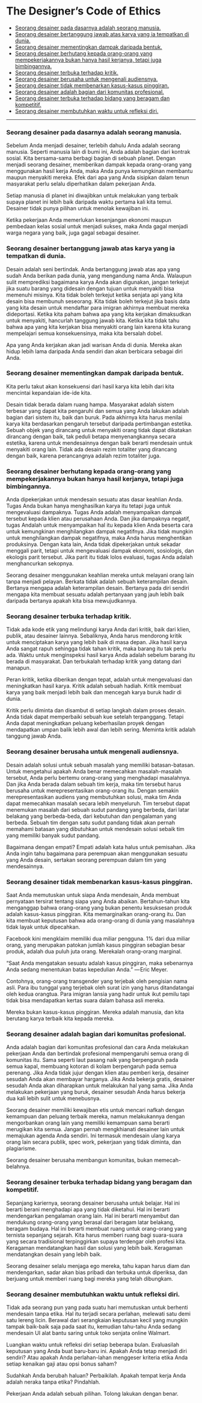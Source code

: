 # The Designer’s Code of Ethics

* [Seorang desainer pada dasarnya adalah seorang manusia.](#seorang-desainer-pada-dasarnya-adalah-seorang-manusia)
* [Seorang desainer bertanggung jawab atas karya yang ia tempatkan di dunia.](#seorang-desainer-bertanggung-jawab-atas-karya-yang-ia-tempatkan-di-dunia)
* [Seorang desainer mementingkan dampak daripada bentuk.](#seorang-desainer-mementingkan-dampak-daripada-bentuk)
* [Seorang desainer berhutang kepada orang-orang yang mempekerjakannya bukan hanya hasil kerjanya, tetapi juga bimbingannya.](#seorang-desainer-berhutang-kepada-orang-orang-yang-mempekerjakannya-bukan-hanya-hasil-kerjanya-tetapi-juga-bimbingannya)
* [Seorang desainer terbuka terhadap kritik.](#seorang-desainer-terbuka-terhadap-kritik)
* [Seorang desainer berusaha untuk mengenali audiensnya.](#seorang-desainer-berusaha-untuk-mengenali-audiensnya)
* [Seorang desainer tidak membenarkan kasus-kasus pinggiran.](#seorang-desainer-tidak-membenarkan-kasus-kasus-pinggiran)
* [Seorang desainer adalah bagian dari komunitas profesional.](#seorang-desainer-adalah-bagian-dari-komunitas-profesional)
* [Seorang desainer terbuka terhadap bidang yang beragam dan kompetitif.](#seorang-desainer-terbuka-terhadap-bidang-yang-beragam-dan-kompetitif)
* [Seorang desainer membutuhkan waktu untuk refleksi diri.](#seorang-desainer-membutuhkan-waktu-untuk-refleksi-diri)

***

### Seorang desainer pada dasarnya adalah seorang manusia.
Sebelum Anda menjadi desainer, terlebih dahulu Anda adalah seorang manusia. Seperti manusia lain di bumi ini, Anda adalah bagian dari kontrak sosial. Kita bersama-sama berbagi bagian di sebuah planet. Dengan menjadi seorang desainer, memberikan dampak kepada orang-orang yang menggunakan hasil kerja Anda, maka Anda punya kemungkinan membantu maupun menyakiti mereka. Efek dari apa yang Anda sisipkan dalam tenun masyarakat perlu selalu diperhatikan dalam pekerjaan Anda.

Setiap manusia di planet ini diwajibkan untuk melakukan yang terbaik supaya planet ini lebih baik daripada waktu pertama kali kita temui. Desainer tidak punya pilihan untuk menolak kewajiban ini.

Ketika pekerjaan Anda memerlukan kesenjangan ekonomi maupun pembedaan kelas sosial untuk menjadi sukses, maka Anda gagal menjadi warga negara yang baik, juga gagal sebagai desainer.

### Seorang desainer bertanggung jawab atas karya yang ia tempatkan di dunia.
Desain adalah seni bertindak. Anda bertanggung jawab atas apa yang sudah Anda berikan pada dunia, yang mengandung nama Anda. Walaupun sulit memprediksi bagaimana karya Anda akan digunakan, jangan terkejut jika suatu barang yang didesain dengan tujuan untuk menyakiti bisa memenuhi misinya. Kita tidak boleh terkejut ketika senjata api yang kita desain bisa membunuh seseorang. Kita tidak boleh terkejut jika basis data yang kita desain untuk mendaftar para imigran akhirnya membuat mereka dideportasi. Ketika kita paham bahwa apa yang kita kerjakan dimaksudkan untuk menyakiti, hancurlah tanggung jawab kita. Ketika kita tidak tahu bahwa apa yang kita kerjakan bisa menyakiti orang lain karena kita kurang mempelajari semua konsekuensinya, maka kita bersalah dobel.

Apa yang Anda kerjakan akan jadi warisan Anda di dunia. Mereka akan hidup lebih lama daripada Anda sendiri dan akan berbicara sebagai diri Anda.

### Seorang desainer mementingkan dampak daripada bentuk.
Kita perlu takut akan konsekuensi dari hasil karya kita lebih dari kita mencintai kepandaian ide-ide kita.

Desain tidak berada dalam ruang hampa. Masyarakat adalah sistem terbesar yang dapat kita pengaruhi dan semua yang Anda lakukan adalah bagian dari sistem itu, baik dan buruk. Pada akhirnya kita harus menilai karya kita berdasarkan pengaruh tersebut daripada pertimbangan estetika. Sebuah objek yang dirancang untuk menyakiti orang tidak dapat dikatakan dirancang dengan baik, tak peduli betapa menyenangkannya secara estetika, karena untuk mendesainnya dengan baik berarti mendesain untuk menyakiti orang lain. Tidak ada desain rezim totaliter yang dirancang dengan baik, karena perancangnya adalah rezim totaliter juga.

### Seorang desainer berhutang kepada orang-orang yang mempekerjakannya bukan hanya hasil kerjanya, tetapi juga bimbingannya.
Anda dipekerjakan untuk mendesain sesuatu atas dasar keahlian Anda. Tugas Anda bukan hanya menghasilkan karya itu tetapi juga untuk mengevaluasi dampaknya. Tugas Anda adalah menyampaikan dampak tersebut kepada klien atau perusahaan Anda. Dan jika dampaknya negatif, tugas Andalah untuk menyampaikan hal itu kepada klien Anda beserta cara untuk kemungkinan menghilangkan dampak negatifnya. Jika tidak mungkin untuk menghilangkan dampak negatifnya, maka Anda harus menghentikan produksinya. Dengan kata lain, Anda tidak dipekerjakan untuk sekadar menggali parit, tetapi untuk mengevaluasi dampak ekonomi, sosiologis, dan ekologis parit tersebut. Jika parit itu tidak lolos evaluasi, tugas Anda adalah menghancurkan sekopnya.

Seorang desainer menggunakan keahlian mereka untuk melayani orang lain tanpa menjadi pelayan. Berkata tidak adalah sebuah keterampilan desain. Bertanya mengapa adalah keterampilan desain. Bertanya pada diri sendiri mengapa kita membuat sesuatu adalah pertanyaan yang jauh lebih baik daripada bertanya apakah kita bisa mewujudkannya.

### Seorang desainer terbuka terhadap kritik.
Tidak ada kode etik yang melindungi karya Anda dari kritik, baik dari klien, publik, atau desainer lainnya. Sebaliknya, Anda harus mendorong kritik untuk menciptakan karya yang lebih baik di masa depan. Jika hasil karya Anda sangat rapuh sehingga tidak tahan kritik, maka barang itu tak perlu ada. Waktu untuk menginspeksi hasil karya Anda adalah sebelum barang itu berada di masyarakat. Dan terbukalah terhadap kritik yang datang dari manapun.

Peran kritik, ketika diberikan dengan tepat, adalah untuk mengevaluasi dan meningkatkan hasil karya. Kritik adalah sebuah hadiah. Kritik membuat karya yang baik menjadi lebih baik dan mencegah karya buruk hadir di dunia.

Kritik perlu diminta dan disambut di setiap langkah dalam proses desain. Anda tidak dapat memperbaiki sebuah kue setelah terpanggang. Tetapi Anda dapat meningkatkan peluang keberhasilan proyek dengan mendapatkan umpan balik lebih awal dan lebih sering. Meminta kritik adalah tanggung jawab Anda.

### Seorang desainer berusaha untuk mengenali audiensnya.
Desain adalah solusi untuk sebuah masalah yang memiliki batasan-batasan. Untuk mengetahui apakah Anda benar memecahkan masalah-masalah tersebut, Anda perlu bertemu orang-orang yang menghadapi masalahnya. Dan jika Anda berada dalam sebuah tim kerja, maka tim tersebut harus berusaha untuk merepresentasikan orang-orang itu. Dengan semakin merepresentasikan audiens yang membutuhkan solusi, maka tim Anda dapat memecahkan masalah secara lebih menyeluruh. Tim tersebut dapat menemukan masalah dari sebuah sudut pandang yang berbeda, dari latar belakang yang berbeda-beda, dari kebutuhan dan pengalaman yang berbeda. Sebuah tim dengan satu sudut pandang tidak akan pernah memahami batasan yang dibutuhkan untuk mendesain solusi sebaik tim yang memiliki banyak sudut pandang.

Bagaimana dengan empati? Empati adalah kata halus untuk pemisahan. Jika Anda ingin tahu bagaimana para perempuan akan menggunakan sesuatu yang Anda desain, sertakan seorang perempuan dalam tim yang mendesainnya.

### Seorang desainer tidak membenarkan kasus-kasus pinggiran.
Saat Anda memutuskan untuk siapa Anda mendesain, Anda membuat pernyataan tersirat tentang siapa yang Anda abaikan. Bertahun-tahun kita menganggap bahwa orang-orang yang bukan penentu kesuksesan produk adalah kasus-kasus pinggiran. Kita memarginalkan orang-orang itu. Dan kita membuat keputusan bahwa ada orang-orang di dunia yang masalahnya tidak layak untuk dipecahkan.

Facebook kini mengklaim memiliki dua miliar pengguna. 1% dari dua miliar orang, yang merupakan patokan jumlah kasus pinggiran sebagian besar produk, adalah dua puluh juta orang. Merekalah orang-orang marginal.

“Saat Anda mengatakan sesuatu adalah kasus pinggiran, maka sebenarnya Anda sedang menentukan batas kepedulian Anda.” — Eric Meyer.

Contohnya, orang-orang transgender yang terjebak oleh pengisian nama asli. Para ibu tunggal yang terjebak oleh surat izin yang harus ditandatangai oleh kedua orangtua. Para imigran lansia yang hadir untuk ikut pemilu tapi tidak bisa mendapatkan kertas suara dalam bahasa asli mereka. 

Mereka bukan kasus-kasus pinggiran. Mereka adalah manusia, dan kita berutang karya terbaik kita kepada mereka.

### Seorang desainer adalah bagian dari komunitas profesional.
Anda adalah bagian dari komunitas profesional dan cara Anda melakukan pekerjaan Anda dan bertindak profesional mempengaruhi semua orang di komunitas itu. Sama seperti laut pasang naik yang berpengaruh pada semua kapal, membuang kotoran di kolam berpengaruh pada semua perenang. Jika Anda tidak jujur dengan klien atau pemberi kerja, desainer sesudah Anda akan membayar harganya. Jika Anda bekerja gratis, desainer sesudah Anda akan diharapkan untuk melakukan hal yang sama. Jika Anda melakukan pekerjaan yang buruk, desainer sesudah Anda harus bekerja dua kali lebih sulit untuk menebusnya.

Seorang desainer memiliki kewajiban etis untuk mencari nafkah dengan kemampuan dan peluang terbaik mereka, namun melakukannya dengan mengorbankan orang lain yang memiliki kemampuan sama berarti merugikan kita semua. Jangan pernah mengkhianati desainer lain untuk memajukan agenda Anda sendiri. Ini termasuk mendesain ulang karya orang lain secara publik, spec work, pekerjaan yang tidak diminta, dan plagiarisme.

Seorang desainer berusaha membangun komunitas, bukan memecah-belahnya.

### Seorang desainer terbuka terhadap bidang yang beragam dan kompetitif.
Sepanjang kariernya, seorang desainer berusaha untuk belajar. Hal ini berarti berani menghadapi apa yang tidak diketahui. Hal ini berarti mendengarkan pengalaman orang lain. Hal ini berarti menyambut dan mendukung orang-orang yang berasal dari beragam latar belakang, beragam budaya. Hal ini berarti membuat ruang untuk orang-orang yang ternista sepanjang sejarah. Kita harus memberi ruang bagi suara-suara yang secara tradisional terpinggirkan supaya terdengar oleh profesi kita. Keragaman mendatangkan hasil dan solusi yang lebih baik. Keragaman mendatangkan desain yang lebih baik.

Seorang desainer selalu menjaga ego mereka, tahu kapan harus diam dan mendengarkan, sadar akan bias pribadi dan terbuka untuk diperiksa, dan berjuang untuk memberi ruang bagi mereka yang telah dibungkam.

### Seorang desainer membutuhkan waktu untuk refleksi diri.
Tidak ada seorang pun yang pada suatu hari memutuskan untuk berhenti mendesain tanpa etika. Hal itu terjadi secara perlahan, melewati satu demi satu lereng licin. Berawal dari serangkaian keputusan kecil yang mungkin tampak baik-baik saja pada saat itu, kemudian tahu-tahu Anda sedang mendesain UI alat bantu saring untuk toko senjata online Walmart.

Luangkan waktu untuk refleksi diri setiap beberapa bulan. Evaluasilah keputusan yang Anda buat baru-baru ini. Apakah Anda tetap menjadi diri sendiri? Atau apakah Anda perlahan-lahan menggeser kriteria etika Anda setiap kenaikan gaji atau opsi bonus saham?

Sudahkah Anda berubah haluan? Perbaikilah. Apakah tempat kerja Anda adalah neraka tanpa etika? Pindahlah.

Pekerjaan Anda adalah sebuah pilihan. Tolong lakukan dengan benar.
